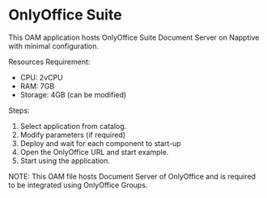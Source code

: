# OnlyOffice Suite

This OAM application hosts OnlyOffice Suite Document Server on Napptive with minimal configuration.

Resources Requirement: 
- CPU: 2vCPU
- RAM: 7GB
- Storage: 4GB (can be modified)

Steps: 
1. Select application from catalog. 
2. Modify parameters (if required)
3. Deploy and wait for each component to start-up
4. Open the OnlyOffice URL and start example.
5. Start using the application.
 
NOTE: This OAM file hosts Document Server of OnlyOffice and is required to be integrated using OnlyOffice Groups.
